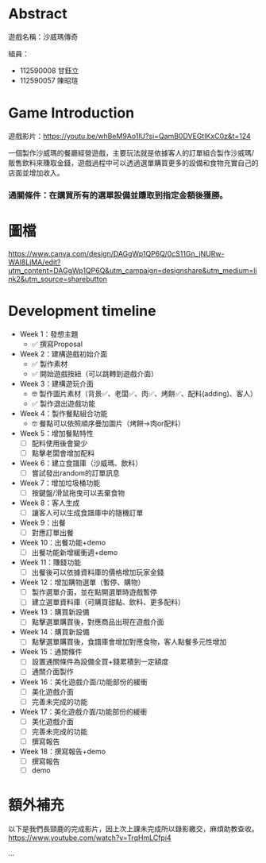 # Abstract

遊戲名稱：沙威瑪傳奇

組員：

- 112590008 甘鈺立
- 112590057 陳昭瑄

# Game Introduction

遊戲影片：https://youtu.be/whBeM9Ao1lU?si=QamB0DVEGtIKxC0z&t=124

一個製作沙威瑪的餐廳經營遊戲，主要玩法就是依據客人的訂單組合製作沙威瑪/販售飲料來賺取金錢，遊戲過程中可以透過選單購買更多的設備和食物充實自己的店面並增加收入。
### 通關條件：在購買所有的選單設備並賺取到指定金額後獲勝。

# 圖檔
https://www.canva.com/design/DAGgWp1QP6Q/0cS11Gn_jNURw-WAl8LjMA/edit?utm_content=DAGgWp1QP6Q&utm_campaign=designshare&utm_medium=link2&utm_source=sharebutton

# Development timeline

- Week 1：發想主題
  - ✅ 撰寫Proposal
- Week 2：建構遊戲初始介面
  - ✅ 製作素材
  - ✅ 開始遊戲按紐（可以跳轉到遊戲介面）
- Week 3：建構遊玩介面
  - 🤓 製作圖片素材（背景✅、老闆✅、肉✅、烤餅✅、配料(adding)、客人）
  - ✅ 製作退出遊戲功能
- Week 4：製作餐點組合功能
  - 🤓 餐點可以依照順序疊加圖片（烤餅->肉or配料）
- Week 5：增加餐點特性
  - [ ] 配料使用後會變少
  - [ ] 點擊老闆會增加配料
- Week 6：建立食譜庫（沙威瑪、飲料）
  - [ ] 嘗試發出random的訂單訊息
- Week 7：增加垃圾桶功能
  - [ ] 按鍵盤/滑鼠拖曳可以丟棄食物
- Week 8：客人生成
  - [ ] 讓客人可以生成食譜庫中的隨機訂單
- Week 9：出餐
  - [ ] 對應訂單出餐
- Week 10：出餐功能+demo
  - [ ] 出餐功能新增緩衝週+demo
- Week 11：賺錢功能
  - [ ] 出餐後可以依據資料庫的價格增加玩家金錢
- Week 12：增加購物選單（暫停、購物）
  - [ ] 製作選單介面，並在點開選單時遊戲暫停
  - [ ] 建立選單資料庫（可購買甜點、飲料、更多配料）
- Week 13：購買新設備
  - [ ] 點擊選單購買後，對應商品出現在遊戲介面
- Week 14：購買新設備
  - [ ] 點擊選單購買後，食譜庫會增加對應食物，客人點餐多元性增加
- Week 15：通關條件
  - [ ] 設置通關條件為設備全買+錢累積到一定額度
  - [ ] 通關介面製作
- Week 16：美化遊戲介面/功能部份的緩衝
  - [ ] 美化遊戲介面
  - [ ] 完善未完成的功能
- Week 17：美化遊戲介面/功能部份的緩衝
  - [ ] 美化遊戲介面
  - [ ] 完善未完成的功能
  - [ ] 撰寫報告
- Week 18：撰寫報告+demo
  - [ ] 撰寫報告
  - [ ] demo
  
# 額外補充
以下是我們長頸鹿的完成影片，因上次上課未完成所以錄影繳交，麻煩助教查收。 https://www.youtube.com/watch?v=TrqHmLCfpi4

...


